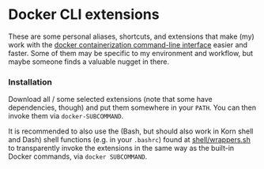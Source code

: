 # Docker CLI extensions

These are some personal aliases, shortcuts, and extensions that make (my) work with the [docker containerization command-line interface](https://www.docker.com/) easier and faster. Some of them may be specific to my environment and workflow, but maybe someone finds a valuable nugget in there.

### Installation

Download all / some selected extensions (note that some have dependencies, though) and put them somewhere in your `PATH`. You can then invoke them via `docker-SUBCOMMAND`.

It is recommended to also use the (Bash, but should also work in Korn shell and Dash) shell functions (e.g. in your `.bashrc`) found at [shell/wrappers.sh](shell/wrappers.sh) to transparently invoke the extensions in the same way as the built-in Docker commands, via `docker SUBCOMMAND`.
